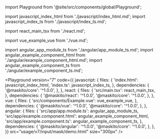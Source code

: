 import Playground from '@site/src/components/global/Playground';

import javascript_index_html from './javascript/index_html.md';
import javascript_index_ts from './javascript/index_ts.md';

import react_main_tsx from './react.md';

import vue_example_vue from './vue.md';

import angular_app_module_ts from './angular/app_module_ts.md';
import angular_example_component_html from './angular/example_component_html.md';
import angular_example_component_ts from './angular/example_component_ts.md';

<Playground
  version="7"
  code={{
    javascript: {
      files: {
        'index.html': javascript_index_html,
        'index.ts': javascript_index_ts,
      },
      dependencies: {
        '@maskito/core': '^1.0.0',
      },
    },
    react: {
      files: {
        'src/main.tsx': react_main_tsx,
      },
      dependencies: {
        '@maskito/react': '^1.0.0',
        '@maskito/core': '^1.0.0',
      },
    },
    vue: {
      files: {
        'src/components/Example.vue': vue_example_vue,
      },
      dependencies: {
        '@maskito/vue': '^1.0.0',
        '@maskito/core': '^1.0.0',
      },
    },
    angular: {
      files: {
        'src/app/app.module.ts': angular_app_module_ts,
        'src/app/example.component.html': angular_example_component_html,
        'src/app/example.component.ts': angular_example_component_ts,
      },
      dependencies: {
        '@maskito/angular': '^1.0.0',
        '@maskito/core': '^1.0.0',
      },
    },
  }}
  src="usage/v7/input/mask/demo.html"
  size="300px"
/>
